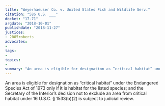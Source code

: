```yaml
---
title: "Weyerhaeuser Co. v. United States Fish and Wildlife Serv."
citation: "586 U.S. ___"
docket: "17-71"
argdate: "2018-10-01"
publishdate: "2018-11-27"
justices:
- 2005roberts
advocates:
- 
tags:
- 
topics:
- 
summary: "An area is eligible for designation as “critical habitat” under the Endangered Species Act of 1973 only if it is habitat for the listed species; and the Secretary of the Interior’s decision not to exclude an area from critical habitat under 16 U.S.C. § 1533(b)(2) is subject to judicial review."
---
```

An area is eligible for designation as “critical habitat” under the Endangered Species Act of 1973 only if it is habitat for the listed species; and the Secretary of the Interior’s decision not to exclude an area from critical habitat under 16 U.S.C. § 1533(b)(2) is subject to judicial review.